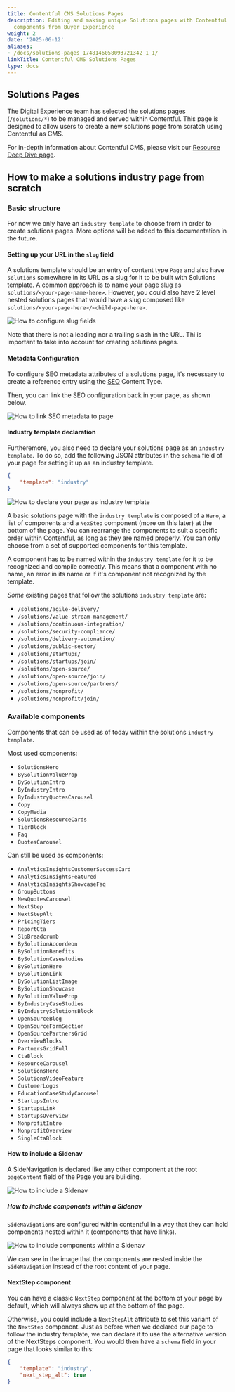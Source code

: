 ```yaml
---
title: Contentful CMS Solutions Pages
description: Editing and making unique Solutions pages with Contentful and custom
  components from Buyer Experience
weight: 2
date: '2025-06-12'
aliases:
- /docs/solutions-pages_1748146058093721342_1_1/
linkTitle: Contentful CMS Solutions Pages
type: docs
---
```


## Solutions Pages

The Digital Experience team has selected the solutions pages (`/solutions/*`) to be managed and served within Contentful. This page is designed to allow users to create a new solutions page from scratch using Contentful as CMS.

For in-depth information about Contentful CMS, please visit our [Resource Deep Dive page](/handbook/marketing/digital-experience/contentful-cms/#resource-deep-dive).

## How to make a solutions industry page from scratch

### Basic structure

For now we only have an `industry template` to choose from in order to create solutions pages. More options will be added to this documentation in the future.

#### Setting up your URL in the `slug` field

A solutions template should be an entry of content type `Page` and also have `solutions` somewhere in its URL as a slug for it to be built with Solutions template. A common approach is to name your page slug as `solutions/<your-page-name-here>`. However, you could also have 2 level nested solutions pages that would have a slug composed like `solutions/<your-page-here>/<child-page-here>`.

![How to configure slug fields](/images/handbook/contentful/solutions-page-slug.png)

Note that there is not a leading nor a trailing slash in the URL. Thi is important to take into account for creating solutions pages.

#### Metadata Configuration

To configure SEO metadata attributes of a solutions page, it's necessary to create a reference entry using the [SEO](https://app.contentful.com/spaces/xz1dnu24egyd/environments/master/content_types/seo/fields) Content Type.

Then, you can link the SEO configuration back in your page, as shown below.

![How to link SEO metadata to page](/images/handbook/contentful/solutions-page-seo.png)

#### Industry template declaration

Furtheremore, you also need to declare your solutions page as an `industry template`. To do so, add the following JSON attributes in the `schema` field of your page for setting it up as an industry template.

```json
{
    "template": "industry"
}
```

![How to declare your page as industry template](/images/handbook/contentful/solutions-page-industry-template.png)

A basic solutions page with the `industry template` is composed of a `Hero`, a list of components and a `NexStep` component (more on this later) at the bottom of the page. You can rearrange the components to suit a specific order within Contentful, as long as they are named properly. You can only choose from a set of supported components for this template.

A component has to be named within the `industry template` for it to be recognized and compile correctly. This means that a component with no name, an error in its name or if it's component not recognized by the template.

_Some_ existing pages that follow the solutions `industry template` are:

- `/solutions/agile-delivery/`
- `/solutions/value-stream-management/`
- `/solutions/continuous-integration/`
- `/solutions/security-compliance/`
- `/solutions/delivery-automation/`
- `/solutions/public-sector/`
- `/solutions/startups/`
- `/solutions/startups/join/`
- `/soluitons/open-source/`
- `/solutions/open-source/join/`
- `/solutions/open-source/partners/`
- `/solutions/nonprofit/`
- `/solutions/nonprofit/join/`

### Available components

Components that can be used as of today within the solutions `industry template`.

Most used components:

- `SolutionsHero`
- `BySolutionValueProp`
- `BySolutionIntro`
- `ByIndustryIntro`
- `ByIndustryQuotesCarousel`
- `Copy`
- `CopyMedia`
- `SolutionsResourceCards`
- `TierBlock`
- `Faq`
- `QuotesCarousel`

Can still be used as components:

- `AnalyticsInsightsCustomerSuccessCard`
- `AnalyticsInsightsFeatured`
- `AnalyticsInsightsShowcaseFaq`
- `GroupButtons`
- `NewQuotesCarousel`
- `NextStep`
- `NextStepAlt`
- `PricingTiers`
- `ReportCta`
- `SlpBreadcrumb`
- `BySolutionAccordeon`
- `BySolutionBenefits`
- `BySolutionCasestudies`
- `BySolutionHero`
- `BySolutionLink`
- `BySolutionListImage`
- `BySolutionShowcase`
- `BySolutionValueProp`
- `ByIndustryCaseStudies`
- `ByIndustrySolutionsBlock`
- `OpenSourceBlog`
- `OpenSourceFormSection`
- `OpenSourcePartnersGrid`
- `OverviewBlocks`
- `PartnersGridFull`
- `CtaBlock`
- `ResourceCarousel`
- `SolutionsHero`
- `SolutionsVideoFeature`
- `CustomerLogos`
- `EducationCaseStudyCarousel`
- `StartupsIntro`
- `StartupsLink`
- `StartupsOverview`
- `NonprofitIntro`
- `NonprofitOverview`
- `SingleCtaBlock`

#### How to include a Sidenav

A SideNavigation is declared like any other component at the root `pageContent` field of the Page you are building.

![How to include a Sidenav](/images/handbook/contentful/solutions-page-sidenav.png)

##### How to include components within a Sidenav

`SideNavigation`s are configured within contentful in a way that they can hold components nested within it (components that have links).

![How to include components within a Sidenav](/images/handbook/contentful/solutions-page-sidenav-components.png)

We can see in the image that the components are nested inside the `SideNavigation` instead of the root content of your page.

#### NextStep component

You can have a classic `NextStep` component at the bottom of your page by default, which will always show up at the bottom of the page.

Otherwise, you could include a `NextStepAlt` attribute to set this variant of the `NextStep` component. Just as before when we declared our page to follow the industry template, we can declare it to use the alternative version of the NextSteps component. You would then have a `schema` field in your page that looks similar to this:

```json
{
    "template": "industry",
    "next_step_alt": true
}
```
